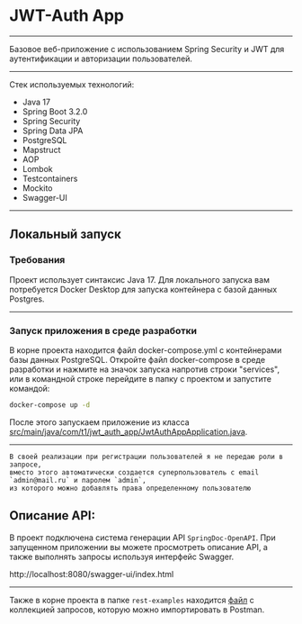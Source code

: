 # JWT-Auth App

---
Базовое веб-приложение с использованием Spring Security и JWT для аутентификации и авторизации пользователей.

---
Стек используемых технологий:
- Java 17
- Spring Boot 3.2.0
- Spring Security
- Spring Data JPA
- PostgreSQL
- Mapstruct
- AOP
- Lombok
- Testcontainers
- Mockito
- Swagger-UI


---
## Локальный запуск

### Требования

Проект использует синтаксис Java 17. Для локального запуска вам потребуется
Docker Desktop для запуска контейнера с базой данных Postgres.

---
### Запуск приложения в среде разработки

В корне проекта находится файл docker-compose.yml c контейнерами базы данных PostgreSQL.
Откройте файл docker-compose в среде разработки и нажмите на значок запуска напротив строки "services",
или в командной строке перейдите в папку с проектом и запустите командой:

```bash
docker-compose up -d
```
После этого запускаем приложение из класса [src/main/java/com/t1/jwt_auth_app/JwtAuthAppApplication.java](src/main/java/com/t1/jwt_auth_app/JwtAuthAppApplication.java).

---

```
В своей реализации при регистрации пользователей я не передаю роли в запросе, 
вместо этого автоматически создается суперпользователь с email `admin@mail.ru` и паролем `admin`, 
из которого можно добавлять права определенному пользователю 
```

## Описание API:

В проект подключена система генерации API `SpringDoc-OpenAPI`. При запущенном приложении вы можете просмотреть описание API, а также
выполнять запросы используя интерфейс Swagger.

http://localhost:8080/swagger-ui/index.html

---

Также в корне проекта в папке `rest-examples` находится [файл](rest-examples/security_app.postman_collection.json) с коллекцией запросов, которую можно импортировать в Postman.